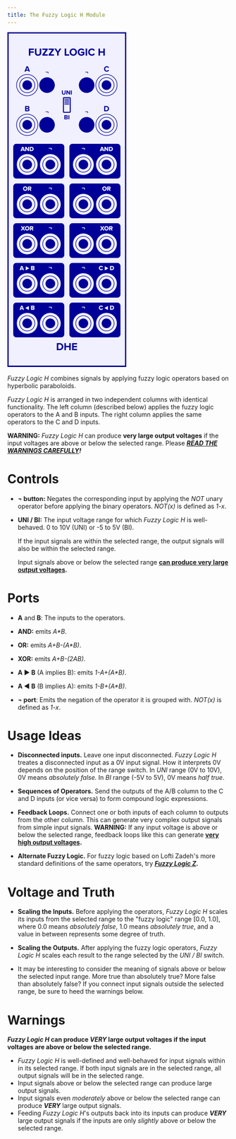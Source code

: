 ```yaml
---
title: The Fuzzy Logic H Module
---
```

<img class="faceplate" src="fuzzy-logic-h.svg" alt="The Fuzzy Logic H Faceplate" />

_Fuzzy Logic H_ combines signals by applying fuzzy logic operators
based on hyperbolic paraboloids.

_Fuzzy Logic H_ is arranged in two independent columns
with identical functionality.
The left column (described below)
applies the fuzzy logic operators to the A and B inputs.
The right column applies the same operators to the C and D inputs.

**WARNING:**
_Fuzzy Logic H_
can produce **very large output voltages**
if the input voltages
are above or below the selected range.
Please ***[READ THE WARNINGS CAREFULLY](#warnings)!***

# Controls
- **¬ button:**
  Negates the corresponding input
  by applying the _NOT_ unary operator
  before applying the binary operators.
  _NOT(x)_ is defined as _1-x_.

- **UNI / BI:**
    The input voltage range for which _Fuzzy Logic H_ is well-behaved.
    0 to 10V (UNI)
    or -5 to 5V (BI).

    If the input signals are within the selected range,
    the output signals will also be within the selected range.

    Input signals
    above or below the selected range
    **[can produce very large output voltages](#warnings).**

# Ports
- **A** and **B**:
    The inputs to the operators.

- **AND:**
  emits _A*B_.

- **OR:**
  emits _A+B-(A*B)_.

- **XOR:**
  emits _A+B-(2*A*B)_.

- **A &#x25b6; B** (A implies B):
  emits _1-A+(A*B)_.

- **A &#x25c0; B** (B implies A):
  emits _1-B+(A*B)_.

- **¬ port**:
  Emits the negation of the operator it is grouped with.
  _NOT(x)_ is defined as _1-x_.

# Usage Ideas

- **Disconnected inputs.**
  Leave one input disconnected.
  _Fuzzy Logic H_ treates a disconnected input
  as a 0V input signal.
  How it interprets 0V depends on the position of the range switch.
  In _UNI_ range (0V to 10V),
  0V means _absolutely false._
  In _BI_ range (-5V to 5V),
  0V means _half true_.

- **Sequences of Operators.**
  Send the outputs of the A/B column
  to the C and D inputs
  (or vice versa)
  to form compound logic expressions.

- **Feedback Loops.**
  Connect one or both inputs of each column
  to outputs from the other column.
  This can generate very complex output signals
  from simple input signals.
  **WARNING:**
  If any input voltage is above or below the selected range,
  feedback loops like this can generate
  **[very high output voltages](#warnings).**

- **Alternate Fuzzy Logic.**
  For fuzzy logic based on Lofti Zadeh's more standard definitions of the same operators,
  try **[_Fuzzy Logic Z_](/modules/fuzzy-logic-z/).**  

# Voltage and Truth

- **Scaling the Inputs.**
  Before applying the operators,
  _Fuzzy Logic H_ scales its inputs
  from the selected range
  to the "fuzzy logic" range \[0.0, 1.0\],
  where 0.0 means _absolutely false_,
  1.0 means _absolutely true_,
  and a value in between
  represents some degree of truth.

- **Scaling the Outputs.**
  After applying the fuzzy logic operators,
  _Fuzzy Logic H_ scales each result
  to the range selected by the _UNI / BI_ switch.

- It may be interesting to consider
  the meaning
  of signals above or below the selected input range.
  More true than absolutely true?
  More false than absolutely false?
  If you connect input signals outside the selected range,
  be sure to heed the warnings below.

# Warnings

**_Fuzzy Logic H_ can produce _VERY_ large output voltages
if the input voltages are above or below
the selected range.**

- _Fuzzy Logic H_
  is well-defined and well-behaved for input signals
  within in its selected range.
  If both input signals are in the selected range,
  all output signals will be in the selected range.
- Input signals above or below the selected range
  can produce large output signals.
- Input signals even _moderately_ above or below the selected range
  can produce ***VERY*** large output signals.
- Feeding _Fuzzy Logic H_'s outputs
  back into its inputs
  can produce ***VERY*** large output signals
  if the inputs are only _slightly_
  above or below the selected range.

